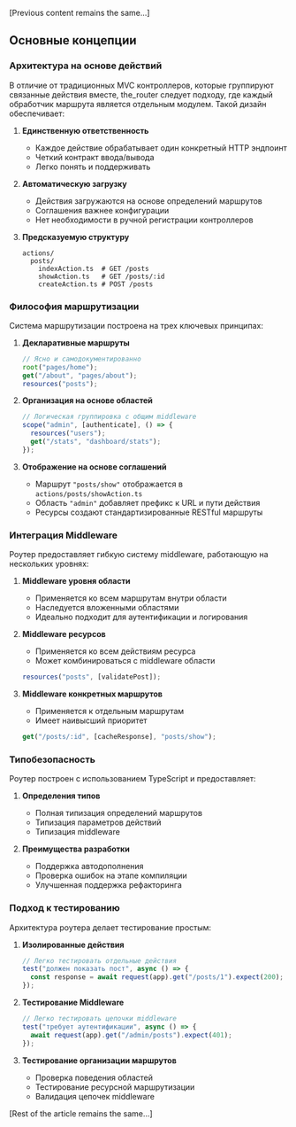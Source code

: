 [Previous content remains the same...]

## Основные концепции

### Архитектура на основе действий

В отличие от традиционных MVC контроллеров, которые группируют связанные действия вместе, the_router следует подходу, где каждый обработчик маршрута является отдельным модулем. Такой дизайн обеспечивает:

1. **Единственную ответственность**

   - Каждое действие обрабатывает один конкретный HTTP эндпоинт
   - Четкий контракт ввода/вывода
   - Легко понять и поддерживать

2. **Автоматическую загрузку**

   - Действия загружаются на основе определений маршрутов
   - Соглашения важнее конфигурации
   - Нет необходимости в ручной регистрации контроллеров

3. **Предсказуемую структуру**
   ```
   actions/
     posts/
       indexAction.ts  # GET /posts
       showAction.ts   # GET /posts/:id
       createAction.ts # POST /posts
   ```

### Философия маршрутизации

Система маршрутизации построена на трех ключевых принципах:

1. **Декларативные маршруты**

   ```ts
   // Ясно и самодокументированно
   root("pages/home");
   get("/about", "pages/about");
   resources("posts");
   ```

2. **Организация на основе областей**

   ```ts
   // Логическая группировка с общим middleware
   scope("admin", [authenticate], () => {
     resources("users");
     get("/stats", "dashboard/stats");
   });
   ```

3. **Отображение на основе соглашений**
   - Маршрут `"posts/show"` отображается в `actions/posts/showAction.ts`
   - Область `"admin"` добавляет префикс к URL и пути действия
   - Ресурсы создают стандартизированные RESTful маршруты

### Интеграция Middleware

Роутер предоставляет гибкую систему middleware, работающую на нескольких уровнях:

1. **Middleware уровня области**

   - Применяется ко всем маршрутам внутри области
   - Наследуется вложенными областями
   - Идеально подходит для аутентификации и логирования

2. **Middleware ресурсов**

   - Применяется ко всем действиям ресурса
   - Может комбинироваться с middleware области

   ```ts
   resources("posts", [validatePost]);
   ```

3. **Middleware конкретных маршрутов**
   - Применяется к отдельным маршрутам
   - Имеет наивысший приоритет
   ```ts
   get("/posts/:id", [cacheResponse], "posts/show");
   ```

### Типобезопасность

Роутер построен с использованием TypeScript и предоставляет:

1. **Определения типов**

   - Полная типизация определений маршрутов
   - Типизация параметров действий
   - Типизация middleware

2. **Преимущества разработки**
   - Поддержка автодополнения
   - Проверка ошибок на этапе компиляции
   - Улучшенная поддержка рефакторинга

### Подход к тестированию

Архитектура роутера делает тестирование простым:

1. **Изолированные действия**

   ```ts
   // Легко тестировать отдельные действия
   test("должен показать пост", async () => {
     const response = await request(app).get("/posts/1").expect(200);
   });
   ```

2. **Тестирование Middleware**

   ```ts
   // Легко тестировать цепочки middleware
   test("требует аутентификации", async () => {
     await request(app).get("/admin/posts").expect(401);
   });
   ```

3. **Тестирование организации маршрутов**
   - Проверка поведения областей
   - Тестирование ресурсной маршрутизации
   - Валидация цепочек middleware

[Rest of the article remains the same...]

